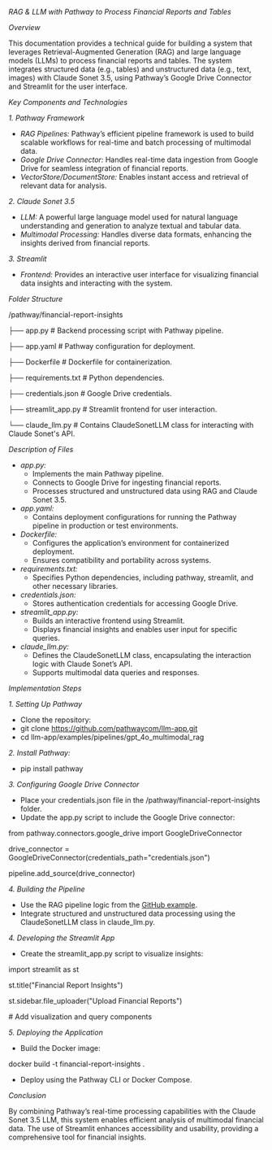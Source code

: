 *RAG & LLM with Pathway to Process Financial Reports and Tables*

*Overview*

This documentation provides a technical guide for building a system that leverages Retrieval-Augmented Generation (RAG) and large language models (LLMs) to process financial reports and tables. The system integrates structured data (e.g., tables) and unstructured data (e.g., text, images) with Claude Sonet 3.5, using Pathway’s Google Drive Connector and Streamlit for the user interface.

*Key Components and Technologies*

*1\. Pathway Framework*

- *RAG Pipelines:* Pathway’s efficient pipeline framework is used to build scalable workflows for real-time and batch processing of multimodal data.
- *Google Drive Connector:* Handles real-time data ingestion from Google Drive for seamless integration of financial reports.
- *VectorStore/DocumentStore:* Enables instant access and retrieval of relevant data for analysis.

*2\. Claude Sonet 3.5*

- *LLM:* A powerful large language model used for natural language understanding and generation to analyze textual and tabular data.
- *Multimodal Processing:* Handles diverse data formats, enhancing the insights derived from financial reports.

*3\. Streamlit*

- *Frontend:* Provides an interactive user interface for visualizing financial data insights and interacting with the system.

*Folder Structure*

/pathway/financial-report-insights

├── app.py # Backend processing script with Pathway pipeline.

├── app.yaml # Pathway configuration for deployment.

├── Dockerfile # Dockerfile for containerization.

├── requirements.txt # Python dependencies.

├── credentials.json # Google Drive credentials.

├── streamlit_app.py # Streamlit frontend for user interaction.

└── claude_llm.py # Contains ClaudeSonetLLM class for interacting with Claude Sonet's API.

*Description of Files*

- *app.py:*
  - Implements the main Pathway pipeline.
  - Connects to Google Drive for ingesting financial reports.
  - Processes structured and unstructured data using RAG and Claude Sonet 3.5.
- *app.yaml:*
  - Contains deployment configurations for running the Pathway pipeline in production or test environments.
- *Dockerfile:*
  - Configures the application’s environment for containerized deployment.
  - Ensures compatibility and portability across systems.
- *requirements.txt:*
  - Specifies Python dependencies, including pathway, streamlit, and other necessary libraries.
- *credentials.json:*
  - Stores authentication credentials for accessing Google Drive.
- *streamlit_app.py:*
  - Builds an interactive frontend using Streamlit.
  - Displays financial insights and enables user input for specific queries.
- *claude_llm.py:*
  - Defines the ClaudeSonetLLM class, encapsulating the interaction logic with Claude Sonet’s API.
  - Supports multimodal data queries and responses.

*Implementation Steps*

*1\. Setting Up Pathway*

- Clone the repository:
- git clone <https://github.com/pathwaycom/llm-app.git>
- cd llm-app/examples/pipelines/gpt_4o_multimodal_rag

*2\. Install Pathway:*

- pip install pathway

*3\. Configuring Google Drive Connector*

- Place your credentials.json file in the /pathway/financial-report-insights folder.
- Update the app.py script to include the Google Drive connector:

from pathway.connectors.google_drive import GoogleDriveConnector

drive_connector = GoogleDriveConnector(credentials_path="credentials.json")

pipeline.add_source(drive_connector)

*4\. Building the Pipeline*

- Use the RAG pipeline logic from the [GitHub example](https://github.com/pathwaycom/pathway).
- Integrate structured and unstructured data processing using the ClaudeSonetLLM class in claude_llm.py.

*4\. Developing the Streamlit App*

- Create the streamlit_app.py script to visualize insights:

import streamlit as st

st.title("Financial Report Insights")

st.sidebar.file_uploader("Upload Financial Reports")

\# Add visualization and query components

*5\. Deploying the Application*

- Build the Docker image:

docker build -t financial-report-insights .

- Deploy using the Pathway CLI or Docker Compose.

*Conclusion*

By combining Pathway’s real-time processing capabilities with the Claude Sonet 3.5 LLM, this system enables efficient analysis of multimodal financial data. The use of Streamlit enhances accessibility and usability, providing a comprehensive tool for financial insights.

